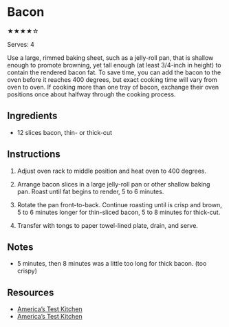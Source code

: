 # Bacon

★★★★☆

Serves: 4

Use a large, rimmed baking sheet, such as a jelly-roll pan, that is shallow enough to promote browning, yet tall enough (at least 3/4-inch in height) to contain the rendered bacon fat. To save time, you can add the bacon to the oven before it reaches 400 degrees, but exact cooking time will vary from oven to oven. If cooking more than one tray of bacon, exchange their oven positions once about halfway through the cooking process.

## Ingredients

* 12 slices bacon, thin- or thick-cut

## Instructions

1. Adjust oven rack to middle position and heat oven to 400 degrees.

2. Arrange bacon slices in a large jelly-roll pan or other shallow baking pan. Roast until fat begins to render, 5 to 6 minutes.

3. Rotate the pan front-to-back. Continue roasting until is crisp and brown, 5 to 6 minutes longer for thin-sliced bacon, 5 to 8 minutes for thick-cut.

4. Transfer with tongs to paper towel-lined plate, drain, and serve.

## Notes

* 5 minutes, then 8 minutes was a little too long for thick bacon. (too crispy)

## Resources

* [America’s Test Kitchen](https://www.americastestkitchen.com/recipes/771-oven-fried-bacon)
* [America’s Test Kitchen](https://www.americastestkitchen.com/episode/87-bacon-eggs-and-homefries)

